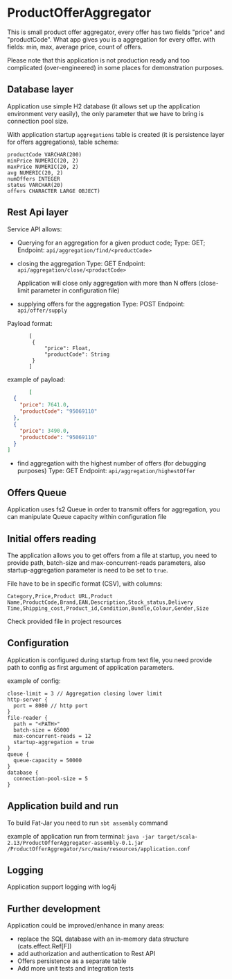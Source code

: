 # ProductOfferAggregator

This is small product offer aggregator, every offer has two fields "price" and "productCode". What app gives you is a aggregation for every offer.
with fields: min, max, average price, count of offers.

Please note that this application is not production ready and too complicated (over-engineered) in some places for demonstration purposes.

## Database layer

Application use simple H2 database (it allows set up the application environment very easily), the only parameter that we have to bring is
connection pool size.

With application startup `aggregations` table is created (it is persistence layer for offers aggregations), table schema:

```
productCode VARCHAR(200)
minPrice NUMERIC(20, 2)
maxPrice NUMERIC(20, 2)
avg NUMERIC(20, 2)
numOffers INTEGER
status VARCHAR(20)
offers CHARACTER LARGE OBJECT)
```

## Rest Api layer

Service API allows:

- Querying for an aggregation for a given product code;
  Type: GET;
  Endpoint: `api/aggregation/find/<productCode>`
- closing the aggregation Type: GET Endpoint: `api/aggregation/close/<productCode>`

  Application will close only aggregation with more than N offers (close-limit parameter in configuration file)

- supplying offers for the aggregation 
  Type: POST 
  Endpoint: `api/offer/supply`

Payload format:

```
       [
        {
            "price": Float,
            "productCode": String
        }
       ]
```

example of payload:

```json
       [
  {
    "price": 7641.0,
    "productCode": "95069110"
  },
  {
    "price": 3490.0,
    "productCode": "95069110"
  }
]
```

- find aggregation with the highest number of offers (for debugging purposes)
  Type: GET 
  Endpoint: `api/aggregation/highestOffer`

## Offers Queue

Application uses fs2 Queue in order to transmit offers for aggregation, you can manipulate Queue capacity within configuration file

## Initial offers reading

The application allows you to get offers from a file at startup, you need to provide path, batch-size and max-concurrent-reads parameters,
also startup-aggregation parameter is need to be set to `true`.

File have to be in specific format (CSV), with columns:

```text
Category,Price,Product URL,Product Name,ProductCode,Brand,EAN,Description,Stock_status,Delivery Time,Shipping_cost,Product_id,Condition,Bundle,Colour,Gender,Size
```

Check provided file in project resources

## Configuration

Application is configured during startup from text file, you need provide path to config as first argument of application parameters.

example of config:

```text
close-limit = 3 // Aggregation closing lower limit
http-server {
  port = 8080 // http port
}
file-reader {
  path = "<PATH>"
  batch-size = 65000
  max-concurrent-reads = 12
  startup-aggregation = true
}
queue {
  queue-capacity = 50000
}
database {
  connection-pool-size = 5
}
```

## Application build and run

To build Fat-Jar you need to run `sbt assembly` command

example of application run from terminal:
`java -jar target/scala-2.13/ProductOfferAggregator-assembly-0.1.jar /ProductOfferAggregator/src/main/resources/application.conf `

## Logging

Application support logging with log4j

## Further development

Application could be improved/enhance in many areas:
- replace the SQL database with an in-memory data structure (cats.effect.Ref[F])
- add authorization and authentication to Rest API
- Offers persistence as a separate table
- Add more unit tests and integration tests